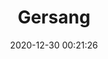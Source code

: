 ---
title: "Gersang"
slug: 'gersang'
date: 2020-12-30 00:21:26
location: 'Sukoharjo, Jawa Tengah'
description: 'Panasmu mengeringkan hijaunya jiwa'
image: 'https://i.postimg.cc/cJ1cDrj0/DSC00079.jpg'
categories: nature
artist: 'Mahaputera'
facebook: 'taufardh'
instagram: 'taufardh'
twitter: 'taufardh'
---